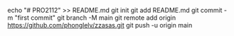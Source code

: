 
echo "# PRO2112" >> README.md
git init
git add README.md
git commit -m "first commit"
git branch -M main
git remote add origin https://github.com/phonglelv/zzasas.git
git push -u origin main
